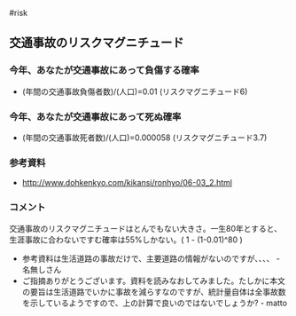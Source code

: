#risk


## 交通事故のリスクマグニチュード


### 今年、あなたが交通事故にあって負傷する確率

* (年間の交通事故負傷者数)/(人口)=0.01 (リスクマグニチュード6)

### 今年、あなたが交通事故にあって死ぬ確率

* (年間の交通事故死者数)/(人口)=0.000058 (リスクマグニチュード3.7)

### 参考資料

* http://www.dohkenkyo.com/kikansi/ronhyo/06-03_2.html

### コメント

交通事故のリスクマグニチュードはとんでもない大きさ。一生80年とすると、生涯事故に合わないですむ確率は55%しかない。( 1 - (1-0.01)^80 )



* 参考資料は生活道路の事故だけで、主要道路の情報がないのですが、、、、 - 名無しさん 
* ご指摘ありがとうございます。資料を読みなおしてみました。たしかに本文の要旨は生活道路でいかに事故を減らすなのですが、統計量自体は全事故数を示しているようですので、上の計算で良いのではないでしょうか? - matto 
<!--  -->


